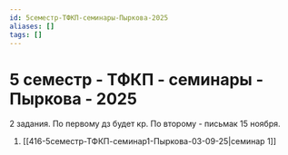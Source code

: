 ```yaml
---
id: 5семестр-ТФКП-семинары-Пыркова-2025
aliases: []
tags: []
---
```


# 5 семестр - ТФКП - семинары - Пыркова - 2025 

2 задания.
По первому дз будет кр.
По второму - письмак 15 ноября.

1. [[416-5семестр-ТФКП-семинар1-Пыркова-03-09-25|семинар 1]]
